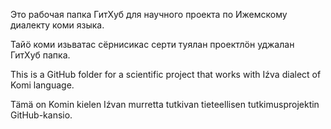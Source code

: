 Это рабочая папка ГитХуб  для научного проекта по Ижемскому диалекту коми языка.

Тайӧ коми изьватас сёрнисикас серти туялан проектлӧн уджалан ГитХуб папка.

This is a GitHub folder for a scientific project that works with Iźva dialect of Komi language.

Tämä on Komin kielen Iźvan murretta tutkivan tieteellisen tutkimusprojektin GitHub-kansio.
